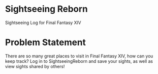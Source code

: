 # Sightseeing Reborn
Sightseeing Log for Final Fantasy XIV

# Problem Statement
There are so many great places to visit in Final Fantasy XIV, how can you keep track?
Log in to SightseeingReborn and save your sights, as well as view sights shared by others!


